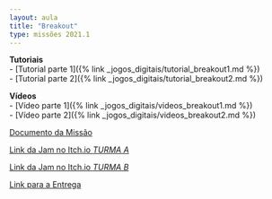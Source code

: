 ```yaml
---
layout: aula
title: "Breakout"
type: missões 2021.1
---
```


**Tutoriais**  
    - [Tutorial parte 1]({% link _jogos_digitais/tutorial_breakout1.md %})  
    - [Tutorial parte 2]({% link _jogos_digitais/tutorial_breakout2.md %})

**Vídeos**  
    - [Vídeo parte 1]({% link _jogos_digitais/videos_breakout1.md %})  
    - [Vídeo parte 2]({% link _jogos_digitais/videos_breakout2.md %})

[Documento da Missão](https://docs.google.com/document/d/e/2PACX-1vT9RY9MxAx_Iu_hdiGdd5xm53OfGOdAbopDQ-uLS7b67eNqSi0Gseh7PCkUIJ73quN3HiVryEfXyKcJ/pub?embedded=true)


 
[Link da Jam no Itch.io *TURMA A*](https://itch.io/jam/20211-breakout-a)

[Link da Jam no Itch.io *TURMA B*](https://itch.io/jam/20211-breakout-b)

[Link para a Entrega](https://forms.gle/UTR2SPDkxqnutTku8)

